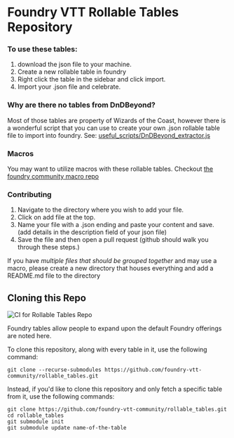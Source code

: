 # Foundry VTT Rollable Tables Repository

### To use these tables:
1. download the json file to your machine.
2. Create a new rollable table in foundry
3. Right click the table in the sidebar and click import.
4. Import your .json file and celebrate.

### Why are there no tables from DnDBeyond?
Most of those tables are property of Wizards of the Coast, however there is a wonderful script that you can use to create your own .json rollable table file to import into foundry. See: [useful_scripts/DnDBeyond_extractor.js](useful_scripts/DnDBeyond_extractor.js)

### Macros
You may want to utilize macros with these rollable tables. Checkout [the foundry community macro repo](https://github.com/foundry-vtt-community/macros)

### Contributing
1. Navigate to the directory where you wish to add your file.
2. Click on add file at the top.
3. Name your file with a .json ending and paste your content and save. (add details in the description field of your json file)
4. Save the file and then open a pull request (github should walk you through these steps.)

If you have *multiple files that should be grouped together* and may use a macro, please create a new directory that houses everything and add a README.md file to the directory

## Cloning this Repo
![CI for Rollable Tables Repo](https://github.com/foundry-vtt-community/rollable_tables/workflows/CI%20for%20Rollable%20Tables%20Repo/badge.svg)

Foundry tables allow people to expand upon the default Foundry offerings are noted here.

To clone this repository, along with every table in it, use the following command:

```
git clone --recurse-submodules https://github.com/foundry-vtt-community/rollable_tables.git
```

Instead, if you'd like to clone this repository and only fetch a specific table from it, use the following commands:

```
git clone https://github.com/foundry-vtt-community/rollable_tables.git
cd rollable_tables
git submodule init
git submodule update name-of-the-table
```
